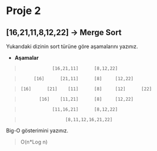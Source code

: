 # **Proje 2**

## **[16,21,11,8,12,22] -> Merge Sort**

Yukarıdaki dizinin sort türüne göre aşamalarını yazınız.

- **Aşamalar**

>                 [16,21,11]      [8,12,22]

>          [16]      [21,11]      [8]     [12,22]

>     [16]      [21]    [11]      [8]     [12]      [22]

>            [16]    [11,21]      [8]     [12,22]

>                 [11,16,21]      [8,12,22]

>                      [8,11,12,16,21,22]

Big-O gösterimini yazınız.

> O(n*Log n)
